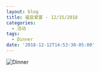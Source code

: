 ```yaml
---
layout: blog
title: 福音爱宴 - 12/15/2018
categories:
  - 活动
tags:
  - Dinner
date: '2018-12-12T14:53:30-05:00'
---
```

![Dinner](/images/dinner-12-15-2018.png "福音爱宴 - 10/17/2018")
